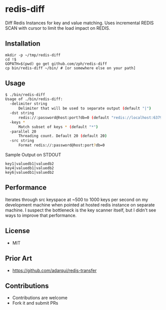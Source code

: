 # redis-diff

Diff Redis Instances for key and value matching. Uses incremental REDIS SCAN
with cursor to limit the load impact on REDIS.

## Installation

```
mkdir -p ~/tmp/redis-diff
cd !$
GOPATH=$(pwd) go get github.com/zph/redis-diff
cp bin/redis-diff ~/bin/ # [or somewhere else on your path]
```

## Usage

``` bash
$ ./bin/redis-diff
Usage of ./bin/redis-diff:
  -delimiter string
      Delimiter that will be used to separate output (default "|")
  -dst string
      redis://:password@host:port?db=0 (default "redis://localhost:6379")
  -keys *
      Match subset of keys * (default "*")
  -parallel 20
      Threading count. Default 20 (default 20)
  -src string
      Format redis://:password@host:port?db=0
```

Sample Output on STDOUT

```
key1|valuedb1|valuedb2
key4|valuedb1|valuedb2
key6|valuedb1|valuedb2

```

## Performance
Iterates through src keyspace at ~500 to 1000 keys per second on my development
machine when pointed at hosted redis instance on separate machine.
I suspect the bottleneck is the key scanner itself, but I didn't see ways
to improve that performance.

## License
- MIT

## Prior Art
- https://github.com/adarqui/redis-transfer

## Contributions
- Contributions are welcome
- Fork it and submit PRs
